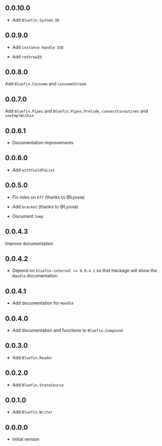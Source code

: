 ## 0.0.10.0

* Add `Bluefin.System.IO`

## 0.0.9.0

* Add `instance Handle IOE`

* Add `rethrowIO`

## 0.0.8.0

Add `Bluefin.Consume` and `consumeStream`

## 0.0.7.0

Add `Bluefin.Pipes` and `Bluefin.Pipes.Prelude`, `connectCoroutines`
and `useImplWithin`

## 0.0.6.1

* Documentation improvements

## 0.0.6.0

* Add `withYieldToList`

## 0.0.5.0

* Fix roles on `Eff` (thanks to @Lysxia)

* Add `bracket` (thanks to @Lysxia)

* Document `Jump`

## 0.0.4.3

Improve documentation

## 0.0.4.2

* Depend on `bluefin-internal >= 0.0.4.2` so that Hackage will show
  the `Handle` documentation.

## 0.0.4.1

* Add documentation for `Handle`

## 0.0.4.0

* Add documentation and functions to `Bluefin.Compound`

## 0.0.3.0

* Add `Bluefin.Reader`

## 0.0.2.0

* Add `Bluefin.StateSource`

## 0.0.1.0

* Add `Bluefin.Writer`

## 0.0.0.0

* Initial version
